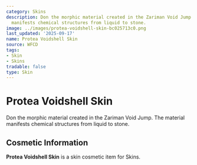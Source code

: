```yaml
---
category: Skins
description: Don the morphic material created in the Zariman Void Jump. The material
  manifests chemical structures from liquid to stone.
image: ../images/protea-voidshell-skin-bc025713c0.png
last_updated: '2025-09-17'
name: Protea Voidshell Skin
source: WFCD
tags:
- Skin
- Skins
tradable: false
type: Skin
---
```


# Protea Voidshell Skin

Don the morphic material created in the Zariman Void Jump. The material manifests chemical structures from liquid to stone.

## Cosmetic Information

**Protea Voidshell Skin** is a skin cosmetic item for Skins.

